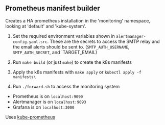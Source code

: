 ## Prometheus manifest builder

Creates a HA prometheus installation in the 'monitoring' namespace, looking at 'default' and 'kube-system'. 

1. Set the required environment variables shown in
   `alertmanager-config.yaml.src`. These are the secrets to access the SMTP
   relay and the email alerts should be sent to. (`SMTP_AUTH_USERNAME`,
   `SMTP_AUTH_SECRET`, and `TARGET_EMAIL)

2. Run `make build` (or just `make`) to create the k8s manifests

3. Apply the k8s manifests with `make apply` or `kubectl apply -f manifests\`

4. Run `./forward.sh` to access the monitoring system

- Prometheus is on `localhost:9090`
- Alertmanager is on `localhost:9093`
- Grafana is on `localhost:3000`

Uses [kube-prometheus](https://github.com/coreos/kube-prometheus)
